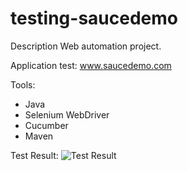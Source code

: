 # testing-saucedemo
Description
Web automation project.

Application test: www.saucedemo.com

Tools:
- Java
- Selenium WebDriver
- Cucumber
- Maven

Test Result:
![Test Result](https://github.com/rdnnrfd/testing-saucedemo/assets/73922578/b5190c4d-b9ac-4476-b356-ec725e5eeba2)
